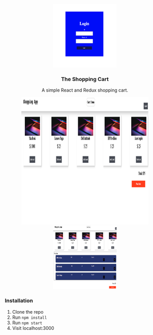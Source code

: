 <br />
<div align="center">
  <a href="https://github.com/SincerelyBrittany/E-Commerce-Shopping-Cart-Project">
    <img src="https://github.com/SincerelyBrittany/E-Commerce-Shopping-Cart-Project/blob/main/public/LoginPage.png" alt="Logo" width="200" height="200">
  </a>

  <h3 align="center">The Shopping Cart</h3>
   <p>
    A simple React and Redux shopping cart. 
  </p>
 <a href="https://github.com/SincerelyBrittany/E-Commerce-Shopping-Cart-Project">
     <img src="https://github.com/SincerelyBrittany/E-Commerce-Shopping-Cart-Project/blob/main/public/MainScreen.png" alt="Logo" width="400" height="400"></a>

 <a href="https://github.com/SincerelyBrittany/E-Commerce-Shopping-Cart-Project">
        <img src="https://github.com/SincerelyBrittany/E-Commerce-Shopping-Cart-Project/blob/main/public/CartScreen.png" alt="Logo" width="200" height="200">
        </a>
  
</div>

### Installation

1. Clone the repo
2. Run ``npm install``
3. Run ``npm start``
4. Visit localhost:3000